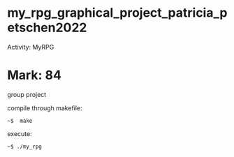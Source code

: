 # my_rpg_graphical_project_patricia_petschen2022

Activity: MyRPG
# Mark: 84
group project

compile through makefile:

    ~$  make
    
execute:    

    ~$ ./my_rpg
    
    
    
